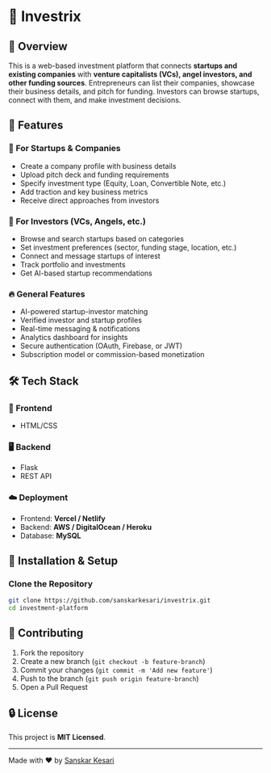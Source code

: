 # 🚀 Investrix

## 📌 Overview
This is a web-based investment platform that connects **startups and existing companies** with **venture capitalists (VCs), angel investors, and other funding sources**. Entrepreneurs can list their companies, showcase their business details, and pitch for funding. Investors can browse startups, connect with them, and make investment decisions.

## 🌟 Features
### 🎯 For Startups & Companies
- Create a company profile with business details
- Upload pitch deck and funding requirements
- Specify investment type (Equity, Loan, Convertible Note, etc.)
- Add traction and key business metrics
- Receive direct approaches from investors

### 💼 For Investors (VCs, Angels, etc.)
- Browse and search startups based on categories
- Set investment preferences (sector, funding stage, location, etc.)
- Connect and message startups of interest
- Track portfolio and investments
- Get AI-based startup recommendations

### 🔥 General Features
- AI-powered startup-investor matching
- Verified investor and startup profiles
- Real-time messaging & notifications
- Analytics dashboard for insights
- Secure authentication (OAuth, Firebase, or JWT)
- Subscription model or commission-based monetization

## 🛠️ Tech Stack
### 🎨 Frontend
- HTML/CSS

### 🖥️ Backend
- Flask
- REST API

### ☁️ Deployment
- Frontend: **Vercel / Netlify**
- Backend: **AWS / DigitalOcean / Heroku**
- Database: **MySQL**

## 🚀 Installation & Setup
### Clone the Repository
```sh
git clone https://github.com/sanskarkesari/investrix.git
cd investment-platform
```

## 🤝 Contributing
1. Fork the repository
2. Create a new branch (`git checkout -b feature-branch`)
3. Commit your changes (`git commit -m 'Add new feature'`)
4. Push to the branch (`git push origin feature-branch`)
5. Open a Pull Request

## 🔒 License
This project is **MIT Licensed**.

---
Made with ❤️ by [Sanskar Kesari](https://github.com/sanskarkesari)
